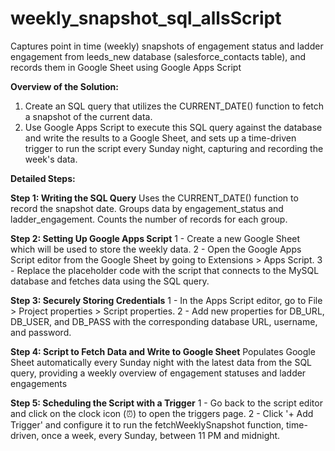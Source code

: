 # weekly_snapshot_sql_allsScript
Captures point in time (weekly) snapshots of engagement status and ladder engagement from leeds_new database (salesforce_contacts table), and records them in Google Sheet using Google Apps Script

**Overview of the Solution:**

1) Create an SQL query that utilizes the CURRENT_DATE() function to fetch a snapshot of the current data.
2) Use Google Apps Script to execute this SQL query against the database and write the results to a Google Sheet, and sets up a time-driven trigger to run the script every Sunday night, capturing and recording the week's data.

**Detailed Steps:**

**Step 1: Writing the SQL Query**
Uses the CURRENT_DATE() function to record the snapshot date. Groups data by engagement_status and ladder_engagement. Counts the number of records for each group.

**Step 2: Setting Up Google Apps Script**
1 - Create a new Google Sheet which will be used to store the weekly data.
2 - Open the Google Apps Script editor from the Google Sheet by going to Extensions > Apps Script.
3 - Replace the placeholder code with the script that connects to the MySQL database and fetches data using the SQL query.

**Step 3: Securely Storing Credentials**
1 - In the Apps Script editor, go to File > Project properties > Script properties.
2 - Add new properties for DB_URL, DB_USER, and DB_PASS with the corresponding database URL, username, and password.

**Step 4: Script to Fetch Data and Write to Google Sheet**
Populates Google Sheet automatically every Sunday night with the latest data from the SQL query, providing a weekly overview of engagement statuses and ladder engagements

**Step 5: Scheduling the Script with a Trigger**
1 - Go back to the script editor and click on the clock icon (⏰) to open the triggers page.
2 - Click '+ Add Trigger' and configure it to run the fetchWeeklySnapshot function, time-driven, once a week, every Sunday, between 11 PM and midnight.

